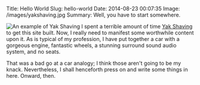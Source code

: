Title: Hello World
Slug: hello-world
Date: 2014-08-23 00:07:35
Image: /images/yakshaving.jpg
Summary: Well, you have to start somewhere.

![An example of Yak Shaving](/images/mim-yakshaving.gif) I spent a terrible amount of time [Yak Shaving](http://projects.csail.mit.edu/gsb/old-archive/gsb-archive/gsb2000-02-11.html) to get this site built. Now, I really need to manifest some worthwhile content upon it. As is typical of my profession, I have put together a car with a gorgeous engine, fantastic wheels, a stunning surround sound audio system, and no seats.

That was a bad go at a car analogy; I think those aren't going to be my knack. Nevertheless, I shall henceforth press on and write some things in here. Onward, then.
